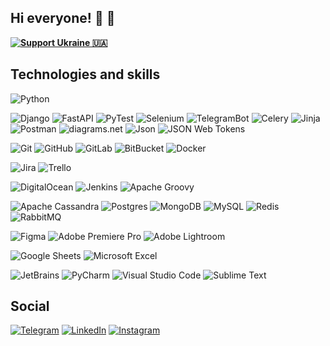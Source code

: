 ## Hi everyone! 👋 🌵

**[![Support Ukraine 🇺🇦](https://img.shields.io/badge/Support-Ukraine-FFCC00.svg?style=for-the-badge&color=FFCC00&labelColor=0057b7)](https://savelife.in.ua/)**



## Technologies and skills

![Python](https://img.shields.io/badge/python-0174DF?style=for-the-badge&logo=python&logoColor=ffdd54)

![Django](https://img.shields.io/badge/django-088A08?style=for-the-badge&logo=django&logoColor=white)
![FastAPI](https://img.shields.io/badge/FastAPI-088A85?style=for-the-badge&logo=fastapi&logoColor=white)
![PyTest](https://img.shields.io/badge/pytest-01A9DB?style=for-the-badge&logo=pytest&logoColor=white)
![Selenium](https://img.shields.io/badge/selenium-3ADF00?style=for-the-badge&logo=selenium&logoColor=white)
![TelegramBot](https://img.shields.io/badge/Telegram%20Bots-2E9AFE?style=for-the-badge&logo=Telegram&logoColor=white)
![Celery](https://img.shields.io/badge/Celery-01DF3A?style=for-the-badge&logo=Celery&logoColor=white)
![Jinja](https://img.shields.io/badge/Jinja-8A0808?style=for-the-badge&logo=Jinja&logoColor=white)
![Postman](https://img.shields.io/badge/Postman-FF8000?style=for-the-badge&logo=Postman&logoColor=white)
![diagrams.net](https://img.shields.io/badge/diagrams.net-FF8000?style=for-the-badge&logo=diagrams.net&logoColor=white)
![Json](https://img.shields.io/badge/Json-6E6E6E?style=for-the-badge&logo=json&logoColor=white)
![JSON Web Tokens](https://img.shields.io/badge/Json%20Web%20Tokens-6E6E6E?style=for-the-badge&logo=JSONWebTokens&logoColor=white)

![Git](https://img.shields.io/badge/git-FF8000?style=for-the-badge&logo=git&logoColor=white)
![GitHub](https://img.shields.io/badge/github-585858?style=for-the-badge&logo=github&logoColor=white)
![GitLab](https://img.shields.io/badge/gitlab-DF7401?style=for-the-badge&logo=gitlab&logoColor=white)
![BitBucket](https://img.shields.io/badge/bitbucket-0080FF?style=for-the-badge&logo=bitbucket&logoColor=white)
![Docker](https://img.shields.io/badge/Docker-0080FF?style=for-the-badge&logo=docker&logoColor=white)

![Jira](https://img.shields.io/badge/Jira-0080FF?style=for-the-badge&logo=Jira&logoColor=white)
![Trello](https://img.shields.io/badge/Trello-0080FF?style=for-the-badge&logo=Trello&logoColor=white)

![DigitalOcean](https://img.shields.io/badge/DigitalOcean-0080FF?style=for-the-badge&logo=DigitalOcean&logoColor=white)
![Jenkins](https://img.shields.io/badge/Jenkins-B43104?style=for-the-badge&logo=Jenkins&logoColor=white)
![Apache Groovy](https://img.shields.io/badge/Apache%20Groovy-086A87?style=for-the-badge&logo=ApacheGroovy&logoColor=white)

![Apache Cassandra](https://img.shields.io/badge/Apache%20Cassandra-81DAF5?style=for-the-badge&logo=ApacheCassandra&logoColor=white)
![Postgres](https://img.shields.io/badge/postgres-%2332316192.svg?style=for-the-badge&logo=postgresql&logoColor=white)
![MongoDB](https://img.shields.io/badge/MongoDB-%234ea44b.svg?style=for-the-badge&logo=mongodb&logoColor=white)
![MySQL](https://img.shields.io/badge/mysql-%2340f.svg?style=for-the-badge&logo=mysql&logoColor=white)
![Redis](https://img.shields.io/badge/redis-%23FF4000.svg?style=for-the-badge&logo=redis&logoColor=white)
![RabbitMQ](https://img.shields.io/badge/Rabbitmq-FF6400?style=for-the-badge&logo=rabbitmq&logoColor=white)

![Figma](https://img.shields.io/badge/figma-%23F24E1E.svg?style=for-the-badge&logo=figma&logoColor=white)
![Adobe Premiere Pro](https://img.shields.io/badge/adobe%20premiere%20PRO-%2308088A.svg?style=for-the-badge&logo=adobepremierepro&logoColor=white)
![Adobe Lightroom](https://img.shields.io/badge/adobe%20Lightroom-%230489B1.svg?style=for-the-badge&logo=adobelightroom&logoColor=white)

![Google Sheets](https://img.shields.io/badge/GoogleSheets-217376?style=for-the-badge&logo=GoogleSheets&logoColor=white)
![Microsoft Excel](https://img.shields.io/badge/Microsoft_Excel-217346?style=for-the-badge&logo=microsoft-excel&logoColor=white)

![JetBrains](https://img.shields.io/badge/JetBrains-8A0829?style=for-the-badge&logo=JetBrains&logoColor=white)
![PyCharm](https://img.shields.io/badge/PyCharm-0B610B.svg?style=for-the-badge&logo=PyCharm&logoColor=white)
![Visual Studio Code](https://img.shields.io/badge/Visual%20Studio%20Code-0078d7.svg?style=for-the-badge&logo=visual-studio-code&logoColor=white)
![Sublime Text](https://img.shields.io/badge/Sublime%20Text-DBA901.svg?style=for-the-badge&logo=SublimeText&logoColor=white)



## Social
[![Telegram](https://img.shields.io/badge/Telegram-2CA5E0?style=for-the-badge&logo=telegram&logoColor=white)](https://t.me/ivan_masiuk/)
[![LinkedIn](https://img.shields.io/badge/LinkedIn-0101DF?style=for-the-badge&logo=LinkedIn&logoColor=white)](https://linkedin.com/in/masiuk_)
[![Instagram](https://img.shields.io/badge/Instagram-%23E4405F.svg?style=for-the-badge&logo=Instagram&logoColor=white)](https://instagram.com/masiuk_/)
